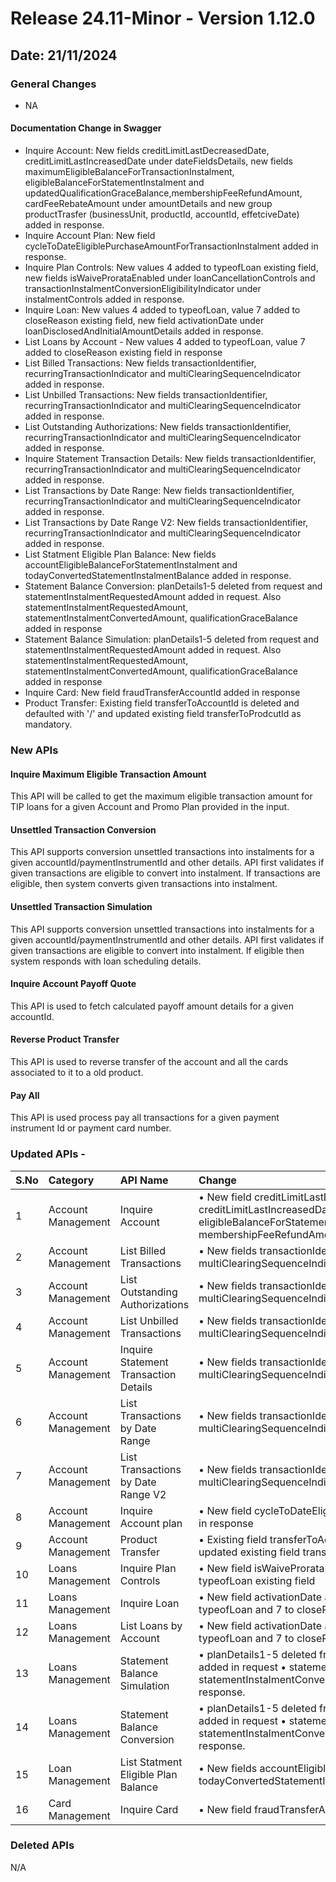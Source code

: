 # Release 24.11-Minor - Version 1.12.0

## Date: 21/11/2024

### General Changes

- NA

#### Documentation Change in Swagger

- Inquire Account: New fields creditLimitLastDecreasedDate, creditLimitLastIncreasedDate under dateFieldsDetails, new fields maximumEligibleBalanceForTransactionInstalment, eligibleBalanceForStatementInstalment and updatedQualificationGraceBalance,membershipFeeRefundAmount, cardFeeRebateAmount under amountDetails and new group productTrasfer (businessUnit, productId, accountId, effetciveDate) added in response.
- Inquire Account Plan: New field cycleToDateEligiblePurchaseAmountForTransactionInstalment added in response.
- Inquire Plan Controls: New values 4 added to typeofLoan existing field, new fields isWaiveProrataEnabled under loanCancellationControls and transactionInstalmentConversionEligibilityIndicator under instalmentControls added in response.
- Inquire Loan: New values 4 added to typeofLoan, value 7 added to closeReason existing field, new field activationDate under loanDisclosedAndInitialAmountDetails added in response.
- List Loans by Account - New values 4 added to typeofLoan, value 7 added to closeReason existing field in response
- List Billed Transactions: New fields transactionIdentifier, recurringTransactionIndicator and multiClearingSequenceIndicator added in response.
- List Unbilled Transactions: New fields transactionIdentifier, recurringTransactionIndicator and multiClearingSequenceIndicator added in response.
- List Outstanding Authorizations: New fields transactionIdentifier, recurringTransactionIndicator and multiClearingSequenceIndicator added in response.
- Inquire Statement Transaction Details: New fields transactionIdentifier, recurringTransactionIndicator and multiClearingSequenceIndicator added in response.
- List Transactions by Date Range: New fields transactionIdentifier, recurringTransactionIndicator and multiClearingSequenceIndicator added in response.
- List Transactions by Date Range V2: New fields transactionIdentifier, recurringTransactionIndicator and multiClearingSequenceIndicator added in response.
- List Statment Eligible Plan Balance: New fields accountEligibleBalanceForStatementInstalment and todayConvertedStatementInstalmentBalance added in response. 
- Statement Balance Conversion: planDetails1-5 deleted from request and statementInstalmentRequestedAmount added in request. Also statementInstalmentRequestedAmount, statementInstalmentConvertedAmount, qualificationGraceBalance added in response 
- Statement Balance Simulation: planDetails1-5 deleted from request and statementInstalmentRequestedAmount added in request. Also statementInstalmentRequestedAmount, statementInstalmentConvertedAmount, qualificationGraceBalance added in response
- Inquire Card: New field fraudTransferAccountId added in response
- Product Transfer: Existing field transferToAccountId is deleted and defaulted with '/' and updated existing field transferToProdcutId as mandatory.

### New APIs

#### Inquire Maximum Eligible Transaction Amount

This API will be called to get the maximum eligible transaction amount for TIP loans for a given Account and Promo Plan provided in the input.

#### Unsettled Transaction Conversion

This API supports conversion unsettled transactions into instalments for a given accountId/paymentInstrumentId and other details. API first validates if given transactions are eligible to convert into instalment. If transactions are eligible, then system converts given transactions into instalment.

#### Unsettled Transaction Simulation

This API supports conversion unsettled transactions into instalments for a given accountId/paymentInstrumentId and other details. API first validates if given transactions are eligible to convert into instalment. If eligible then system responds with loan scheduling details.

#### Inquire Account Payoff Quote  

This API is used to fetch calculated payoff amount details for a given accountId.

#### Reverse Product Transfer

This API is used to reverse transfer of the account and all the cards associated to it to a old product.

#### Pay All

This API is used process pay all transactions for a given payment instrument Id or payment card number.

### Updated APIs -

| S.No |  Category | API Name |  Change |
| :---  | :------- |  :------ | :------- |
| 1 | Account Management | Inquire Account | •  New field creditLimitLastDecreasedDate, creditLimitLastIncreasedDate,maximumEligibleBalanceForTransactionInstalment, eligibleBalanceForStatementInstalment and updatedQualificationGraceBalance, membershipFeeRefundAmount, cardFeeRebateAmount added in response |
| 2 | Account Management | List Billed Transactions | • New fields transactionIdentifier, recurringTransactionIndicator and multiClearingSequenceIndicator added in response |
| 3 | Account Management | List Outstanding Authorizations | • New fields transactionIdentifier, recurringTransactionIndicator and multiClearingSequenceIndicator added in response |
| 4 | Account Management | List Unbilled Transactions | • New fields transactionIdentifier, recurringTransactionIndicator and multiClearingSequenceIndicator added in response |
| 5 | Account Management | Inquire Statement Transaction Details | • New fields transactionIdentifier, recurringTransactionIndicator and multiClearingSequenceIndicator added in response |
| 6 | Account Management | List Transactions by Date Range | • New fields transactionIdentifier, recurringTransactionIndicator and multiClearingSequenceIndicator added in response |
| 7 | Account Management | List Transactions by Date Range V2 | • New fields transactionIdentifier, recurringTransactionIndicator and multiClearingSequenceIndicator added in response |
| 8 | Account Management | Inquire Account plan | • New field cycleToDateEligiblePurchaseAmountForTransactionInstalment added in response |
| 9 | Account Management | Product Transfer | • Existing field transferToAccountId is deleted and defaulted with '/' and updated existing field transferToProdcutId as mandatory |
| 10 | Loans Management | Inquire Plan Controls | • New field isWaiveProrataEnabled added in response •  New values 4 added to typeofLoan existing field |
| 11 | Loans Management | Inquire Loan | • New field activationDate added in response •  New values 4 added to typeofLoan and 7 to closeReason |
| 12| Loans Management | List Loans by Account | • New field activationDate added in response •  New values 4 added to typeofLoan and 7 to closeReason |
| 13 | Loans Management | Statement Balance Simulation | • planDetails1-5 deleted from request •  statementInstalmentRequestedAmount added in request •  statementInstalmentRequestedAmount, statementInstalmentConvertedAmount, qualificationGraceBalance added in response. |
| 14 | Loans Management | Statement Balance Conversion | • planDetails1-5 deleted from request •  statementInstalmentRequestedAmount added in request •  statementInstalmentRequestedAmount, statementInstalmentConvertedAmount, qualificationGraceBalance added in response. |
| 15 | Loan Management | List Statment Eligible Plan Balance | • New fields accountEligibleBalanceForStatementInstalment and todayConvertedStatementInstalmentBalance added in response |
| 16 | Card Management | Inquire Card | • New field fraudTransferAccountId added in response |

### Deleted APIs

N/A
